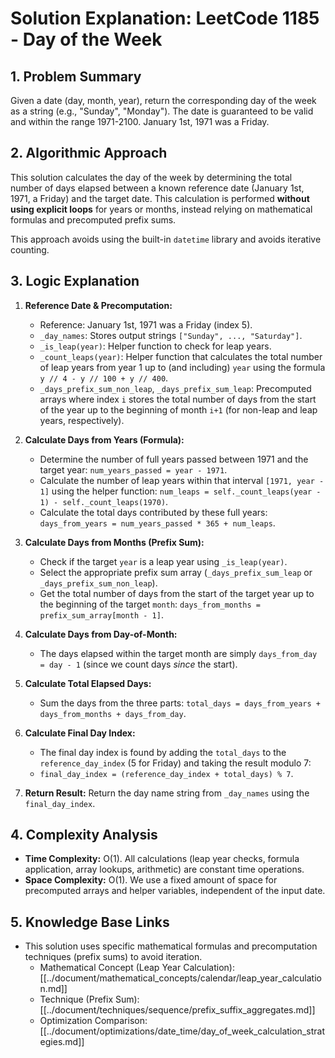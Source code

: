 # Solution Explanation: LeetCode 1185 - Day of the Week

## 1. Problem Summary

Given a date (day, month, year), return the corresponding day of the week as a string (e.g., "Sunday", "Monday"). The date is guaranteed to be valid and within the range 1971-2100. January 1st, 1971 was a Friday.

## 2. Algorithmic Approach

This solution calculates the day of the week by determining the total number of days elapsed between a known reference date (January 1st, 1971, a Friday) and the target date. This calculation is performed **without using explicit loops** for years or months, instead relying on mathematical formulas and precomputed prefix sums.

This approach avoids using the built-in `datetime` library and avoids iterative counting.

## 3. Logic Explanation

1.  **Reference Date & Precomputation:**
    *   Reference: January 1st, 1971 was a Friday (index 5).
    *   `_day_names`: Stores output strings `["Sunday", ..., "Saturday"]`.
    *   `_is_leap(year)`: Helper function to check for leap years.
    *   `_count_leaps(year)`: Helper function that calculates the total number of leap years from year 1 up to (and including) `year` using the formula `y // 4 - y // 100 + y // 400`.
    *   `_days_prefix_sum_non_leap`, `_days_prefix_sum_leap`: Precomputed arrays where index `i` stores the total number of days from the start of the year up to the beginning of month `i+1` (for non-leap and leap years, respectively).

2.  **Calculate Days from Years (Formula):**
    *   Determine the number of full years passed between 1971 and the target year: `num_years_passed = year - 1971`.
    *   Calculate the number of leap years within that interval `[1971, year - 1]` using the helper function: `num_leaps = self._count_leaps(year - 1) - self._count_leaps(1970)`.
    *   Calculate the total days contributed by these full years: `days_from_years = num_years_passed * 365 + num_leaps`.

3.  **Calculate Days from Months (Prefix Sum):**
    *   Check if the target `year` is a leap year using `_is_leap(year)`.
    *   Select the appropriate prefix sum array (`_days_prefix_sum_leap` or `_days_prefix_sum_non_leap`).
    *   Get the total number of days from the start of the target year up to the beginning of the target `month`: `days_from_months = prefix_sum_array[month - 1]`.

4.  **Calculate Days from Day-of-Month:**
    *   The days elapsed within the target month are simply `days_from_day = day - 1` (since we count days *since* the start).

5.  **Calculate Total Elapsed Days:**
    *   Sum the days from the three parts: `total_days = days_from_years + days_from_months + days_from_day`.

6.  **Calculate Final Day Index:**
    *   The final day index is found by adding the `total_days` to the `reference_day_index` (5 for Friday) and taking the result modulo 7:
    *   `final_day_index = (reference_day_index + total_days) % 7`.

7.  **Return Result:** Return the day name string from `_day_names` using the `final_day_index`.

## 4. Complexity Analysis

*   **Time Complexity:** O(1). All calculations (leap year checks, formula application, array lookups, arithmetic) are constant time operations.
*   **Space Complexity:** O(1). We use a fixed amount of space for precomputed arrays and helper variables, independent of the input date.

## 5. Knowledge Base Links

*   This solution uses specific mathematical formulas and precomputation techniques (prefix sums) to avoid iteration.
    *   Mathematical Concept (Leap Year Calculation): [[../document/mathematical_concepts/calendar/leap_year_calculation.md]]
    *   Technique (Prefix Sum): [[../document/techniques/sequence/prefix_suffix_aggregates.md]]
    *   Optimization Comparison: [[../document/optimizations/date_time/day_of_week_calculation_strategies.md]] 